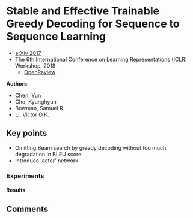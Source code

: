# Stable and Effective Trainable Greedy Decoding for Sequence to Sequence Learning
* [arXiv 2017](https://arxiv.org/abs/1703.03906)
* The 6th International Conference on Learning Representations (ICLR) Workshop, 2018 
  * [OpenReview](https://openreview.net/forum?id=rJZlKFkvM)

**Authors**:
* Chen, Yun
* Cho, Kyunghyun
* Bowman, Samuel R.
* Li, Victor O.K.

## Key points
* Omitting Beam search by greedy decoding without too much degradation in BLEU score
* Introduce 'actor' network

### Experiments ###
#### Results ####

## Comments

